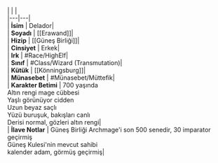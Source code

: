 |  |  |<br>|---|---|<br>| **İsim** | Delador|<br>| **Soyadı** | [[Erawand]]|<br>| **Hizip** | [[Güneş Birliği]]|<br>| **Cinsiyet** | Erkek|<br>| **Irk** | #Race/HighElf|<br>| **Sınıf** | #Class/Wizard (Transmutation)|<br>| **Kütük** | [[Könningsburg]]|<br>| **Münasebet** | #Münasebet/Müttefik|<br>| **Karakter Betimi** | 700 yaşında<br>Altın rengi mage cübbesi<br>Yaşlı görünüyor cidden<br>Uzun beyaz saçlı<br>Yüzü buruşuk, bakışları canlı<br>Derisi normal, gözleri altın rengi|<br>| **İlave Notlar** | Güneş Birliği Archmage'i son 500 senedir, 30 imparator geçirmiş<br>Güneş Kulesi'nin mevcut sahibi<br>kalender adam, görmüş geçirmiş|<br>
